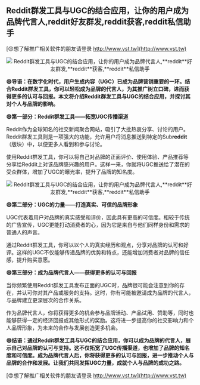 ## **Reddit群发工具与UGC的结合应用，让你的用户成为品牌代言人,**reddit**好友群发,**reddit**获客,**reddit**私信助手**

[😍想了解推广相关软件的朋友请登录 http://www.vst.tw](http://www.vst.tw)

 <center><img src="https://vst.tw/MP4/tuiguang/png/2.png" alt="Reddit群发工具与UGC的结合应用，让你的用户成为品牌代言人,**reddit**好友群发,**reddit**获客,**reddit**私信助手"></center>

**😄导语：在数字化时代，用户生成内容（UGC）已成为品牌营销重要的一环。结合Reddit群发工具，你可以轻松成为品牌的代言人，为其推广树立口碑，进而获得更多的认可与回报。本文将介绍Reddit群发工具与UGC的结合应用，并探讨其对个人与品牌的影响。**

**😄第一部分：Reddit群发工具——拓宽UGC传播渠道**

Reddit作为全球知名的社交新闻聚合网站，吸引了大批热衷分享、讨论的用户。Reddit群发工具则是一项强大的功能，允许用户将消息推送到特定的Sub**reddit**（版块）中，以便更多人看到和参与讨论。

使用Reddit群发工具，你可以将自己对品牌的正面评价、使用体验、产品推荐等分享给Reddit上对该品牌感兴趣的用户。这样一来，你就将UGC推送给了潜在的受众群体，增加了UGC的曝光率，提升了品牌的知名度。

 <center><img src="https://vst.tw/MP4/tuiguang/png/8.png" alt="Reddit群发工具与UGC的结合应用，让你的用户成为品牌代言人,**reddit**好友群发,**reddit**获客,**reddit**私信助手"></center>

**😄第二部分：UGC的力量——打造真实、可信的品牌形象**

UGC代表着用户对品牌的真实感受和评价，因此具有更高的可信度。相较于传统的广告宣传，UGC更能打动消费者的心，因为它是来自与他们同样身份和需求的普通人的声音。

通过Reddit群发工具，你可以以个人的真实经历和观点，分享对品牌的认可和好评。这样的UGC不仅能够传递品牌的优势和特点，还能增加消费者对品牌的信任感，提升购买意愿。

**😄第三部分：成为品牌代言人——获得更多的认可与回报**

当你频繁使用Reddit群发工具发布正面的UGC时，品牌很可能会注意到你的存在，并认可你对其产品或服务的支持。这时，你有可能被邀请成为品牌的代言人，与品牌建立更深层次的合作关系。

作为品牌代言人，你将获得更多的机会参与品牌活动、产品试用、赞助等，同时也能够获得一定的经济回报或其他形式的奖励。这将进一步提高你的社交影响力和个人品牌形象，为未来的合作与发展创造更多机会。

**😄结语：通过Reddit群发工具与UGC的结合应用，你可以成为品牌的代言人，展示自己对品牌的认可与支持。这不仅拓宽了UGC传播渠道，也增加了品牌的知名度和可信度。成为品牌代言人后，你将获得更多的认可与回报，进一步推动个人与品牌的合作和发展。让我们共同发挥UGC力量，成就个人与品牌的成功之路。**

[😍想了解推广相关软件的朋友请登录 http://www.vst.tw](http://www.vst.tw)



